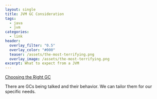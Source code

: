 ```yaml
---
layout: single
title: JVM GC Consideration
tags:
  - java
  - jvm
categories:
  - link
header:
  overlay_filter: "0.5"
  overlay_color: "#000"
  teaser: /assets/the-most-terrifying.png
  overlay_image: /assets/the-most-terrifying.png
excerpt: What to expect from a JVM
---
```

[Choosing the Right GC](https://dzone.com/articles/choosing-the-right-gc)

There are GCs being talked and their behavior. We can tailor them for our specific needs.